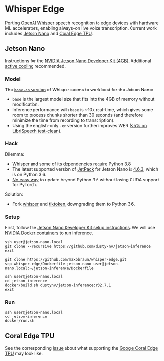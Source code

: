 # Whisper Edge

Porting [OpenAI Whisper](https://github.com/openai/whisper) speech recognition to edge devices with hardware ML accelerators, enabling always-on live voice transcription. Current work includes [Jetson Nano](#jetson-nano) and [Coral Edge TPU](#coral-edge-tpu).

## Jetson Nano

Instructions for the [NVIDIA Jetson Nano Developer Kit (4GB)](https://developer.nvidia.com/embedded/jetson-nano-developer-kit). Additional [active cooling](https://noctua.at/en/nf-a4x10-flx) recommended.

### Model

The [`base.en` version](https://github.com/openai/whisper#available-models-and-languages) of Whisper seems to work best for the Jetson Nano:
 - `base` is the largest model size that fits into the 4GB of memory without modification.
 - Inference performance with `base` is ~10x real-time, which gives some room to process chunks shorter than 30 seconds (and therefore minimize the time from recording to transcription).
 - Using the english-only `.en` version further improves WER ([<5% on LibriSpeech test-clean](https://cdn.openai.com/papers/whisper.pdf)).

### Hack

Dilemma:
 - Whisper and some of its dependencies require Python 3.8.
 - The latest supported version of [JetPack](https://developer.nvidia.com/embedded/jetpack) for Jetson Nano is [4.6.3](https://developer.nvidia.com/jetpack-sdk-463), which is on Python 3.6.
 - [No easy way](https://github.com/maxbbraun/whisper-edge/issues/2) to update beyond Python 3.6 without losing CUDA support for PyTorch.

Solution:
 - Fork [whisper](https://github.com/maxbbraun/whisper) and [tiktoken](https://github.com/maxbbraun/tiktoken), downgrading them to Python 3.6.

### Setup

First, follow the [Jetson Nano Developer Kit setup instructions](https://developer.nvidia.com/embedded/learn/get-started-jetson-nano-devkit). We will use [NVIDIA Docker containers](https://github.com/dusty-nv/jetson-inference) to run inference.

```
ssh user@jetson-nano.local
git clone --recursive https://github.com/dusty-nv/jetson-inference
exit
```

```
git clone https://github.com/maxbbraun/whisper-edge.git
scp whisper-edge/Dockerfile.jetson-nano user@jetson-nano.local:~/jetson-inference/Dockerfile
```

```
ssh user@jetson-nano.local
cd jetson-inference
docker/build.sh dustynv/jetson-inference:r32.7.1
exit
```

### Run

```
ssh user@jetson-nano.local
cd jetson-inference
docker/run.sh
```

## Coral Edge TPU

See the corresponding [issue](https://github.com/maxbbraun/whisper-edge/issues/1) about what supporting the [Google Coral Edge TPU](https://coral.ai/products/) may look like.
